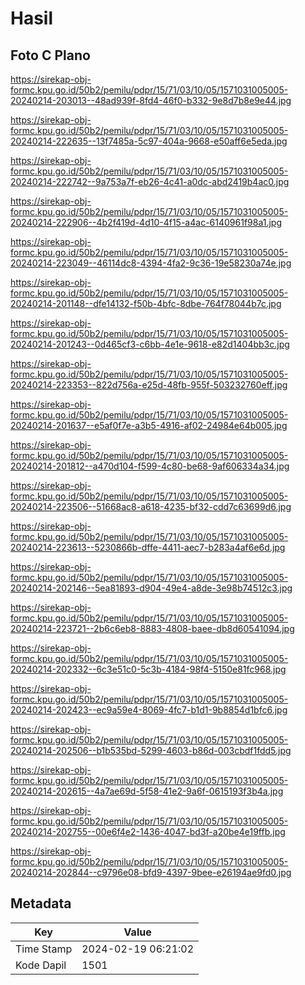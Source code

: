 # Hasil

## Foto C Plano

https://sirekap-obj-formc.kpu.go.id/50b2/pemilu/pdpr/15/71/03/10/05/1571031005005-20240214-203013--48ad939f-8fd4-46f0-b332-9e8d7b8e9e44.jpg

https://sirekap-obj-formc.kpu.go.id/50b2/pemilu/pdpr/15/71/03/10/05/1571031005005-20240214-222635--13f7485a-5c97-404a-9668-e50aff6e5eda.jpg

https://sirekap-obj-formc.kpu.go.id/50b2/pemilu/pdpr/15/71/03/10/05/1571031005005-20240214-222742--9a753a7f-eb26-4c41-a0dc-abd2419b4ac0.jpg

https://sirekap-obj-formc.kpu.go.id/50b2/pemilu/pdpr/15/71/03/10/05/1571031005005-20240214-222906--4b2f419d-4d10-4f15-a4ac-6140961f98a1.jpg

https://sirekap-obj-formc.kpu.go.id/50b2/pemilu/pdpr/15/71/03/10/05/1571031005005-20240214-223049--46114dc8-4394-4fa2-9c36-19e58230a74e.jpg

https://sirekap-obj-formc.kpu.go.id/50b2/pemilu/pdpr/15/71/03/10/05/1571031005005-20240214-201148--dfe14132-f50b-4bfc-8dbe-764f78044b7c.jpg

https://sirekap-obj-formc.kpu.go.id/50b2/pemilu/pdpr/15/71/03/10/05/1571031005005-20240214-201243--0d465cf3-c6bb-4e1e-9618-e82d1404bb3c.jpg

https://sirekap-obj-formc.kpu.go.id/50b2/pemilu/pdpr/15/71/03/10/05/1571031005005-20240214-223353--822d756a-e25d-48fb-955f-503232760eff.jpg

https://sirekap-obj-formc.kpu.go.id/50b2/pemilu/pdpr/15/71/03/10/05/1571031005005-20240214-201637--e5af0f7e-a3b5-4916-af02-24984e64b005.jpg

https://sirekap-obj-formc.kpu.go.id/50b2/pemilu/pdpr/15/71/03/10/05/1571031005005-20240214-201812--a470d104-f599-4c80-be68-9af606334a34.jpg

https://sirekap-obj-formc.kpu.go.id/50b2/pemilu/pdpr/15/71/03/10/05/1571031005005-20240214-223506--51668ac8-a618-4235-bf32-cdd7c63699d6.jpg

https://sirekap-obj-formc.kpu.go.id/50b2/pemilu/pdpr/15/71/03/10/05/1571031005005-20240214-223613--5230866b-dffe-4411-aec7-b283a4af6e6d.jpg

https://sirekap-obj-formc.kpu.go.id/50b2/pemilu/pdpr/15/71/03/10/05/1571031005005-20240214-202146--5ea81893-d904-49e4-a8de-3e98b74512c3.jpg

https://sirekap-obj-formc.kpu.go.id/50b2/pemilu/pdpr/15/71/03/10/05/1571031005005-20240214-223721--2b6c6eb8-8883-4808-baee-db8d60541094.jpg

https://sirekap-obj-formc.kpu.go.id/50b2/pemilu/pdpr/15/71/03/10/05/1571031005005-20240214-202332--6c3e51c0-5c3b-4184-98f4-5150e81fc968.jpg

https://sirekap-obj-formc.kpu.go.id/50b2/pemilu/pdpr/15/71/03/10/05/1571031005005-20240214-202423--ec9a59e4-8069-4fc7-b1d1-9b8854d1bfc6.jpg

https://sirekap-obj-formc.kpu.go.id/50b2/pemilu/pdpr/15/71/03/10/05/1571031005005-20240214-202506--b1b535bd-5299-4603-b86d-003cbdf1fdd5.jpg

https://sirekap-obj-formc.kpu.go.id/50b2/pemilu/pdpr/15/71/03/10/05/1571031005005-20240214-202615--4a7ae69d-5f58-41e2-9a6f-0615193f3b4a.jpg

https://sirekap-obj-formc.kpu.go.id/50b2/pemilu/pdpr/15/71/03/10/05/1571031005005-20240214-202755--00e6f4e2-1436-4047-bd3f-a20be4e19ffb.jpg

https://sirekap-obj-formc.kpu.go.id/50b2/pemilu/pdpr/15/71/03/10/05/1571031005005-20240214-202844--c9796e08-bfd9-4397-9bee-e26194ae9fd0.jpg


## Metadata

| Key        | Value               |
| ---------- | ------------------- |
| Time Stamp | 2024-02-19 06:21:02 |
| Kode Dapil | 1501                |



